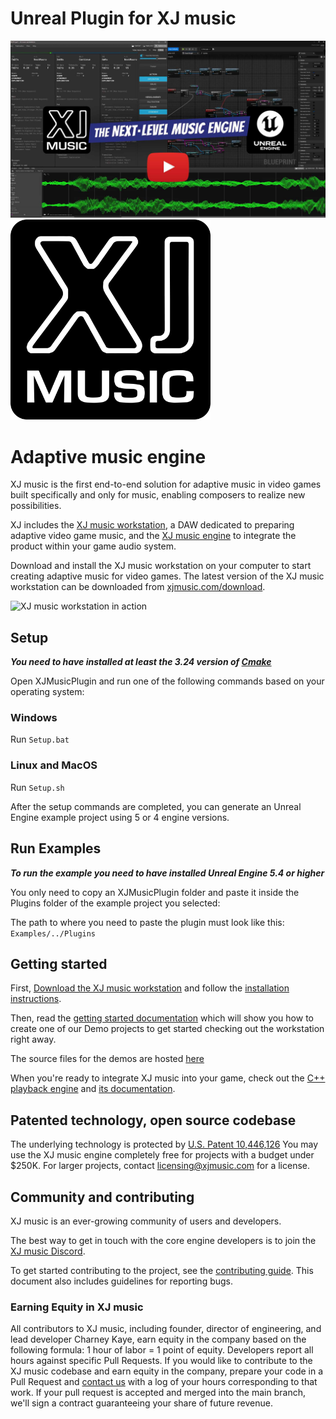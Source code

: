 # Unreal Plugin for XJ music

<a href="https://www.youtube.com/embed/cs4DdL3jMI0?si=0agEYCkcdHPmnJt-" target="_blank">
<img alt="XJ Unreal Plugin Demo with YouTube Play Button" src="Design/Thumbnail-XJ-Unreal-Plugin-Demo-with-YouTube-Play-Button.jpg"/>
</a>

<a href="https://xjmusic.com">
  <img width="320" height="320" src="Design/xj-music-logo.png" alt="XJ music logo" />
</a>


# Adaptive music engine

XJ music is the first end-to-end solution for adaptive music in video games built specifically and only for music, enabling composers to realize new possibilities.

XJ includes the [XJ music workstation](workstation/README.md), a DAW dedicated to preparing adaptive video game music, and the 
[XJ music engine](engine/README.md) to integrate the product within your game audio system.

Download and install the XJ music workstation on your computer to start creating adaptive music for video games. The latest version of the XJ music workstation can be downloaded from [xjmusic.com/download](https://xjmusic.com/download).

![XJ music workstation in action](workstation/design/xjmusic-workstation-screenshot-fabrication.png)

Setup
----------------------

_**You need to have installed at least the 3.24 version of [Cmake](https://cmake.org/download/)**_

Open XJMusicPlugin and run one of the following commands based on your operating system:

### Windows
Run ```Setup.bat```

### Linux and MacOS
Run ```Setup.sh```

After the setup commands are completed, you can generate an Unreal Engine example project using 5 or 4 engine versions.

Run Examples
----------------------
_**To run the example you need to have installed Unreal Engine 5.4 or higher**_

You only need to copy an XJMusicPlugin folder and paste it inside the Plugins folder of the example project you selected:

The path to where you need to paste the plugin must look like this:
```Examples/../Plugins```


## Getting started

First, [Download the XJ music workstation](https://xjmusic.com/download) and follow the [installation instructions](https://docs.xjmusic.com/installation/).

Then, read the [getting started documentation](https://docs.xjmusic.com/getting-started/) which will show you how to create one of our Demo projects to get started checking out the workstation right away.

The source files for the demos are hosted [here](https://github.com/xjmusic/xjmusic-demos)

When you're ready to integrate XJ music into your game, check out the [C++ playback engine](https://github.com/xjmusic/xjmusic/tree/main/engine/) and [its documentation](https://engine-docs.xjmusic.com/).


## Patented technology, open source codebase

The underlying technology is protected by [U.S. Patent 10,446,126](https://patents.google.com/patent/US10446126B1/)
You may use the XJ music engine completely free for projects with a budget under $250K.
For larger projects, contact licensing@xjmusic.com for a license.


## Community and contributing

XJ music is an ever-growing community of users and developers.

The best way to get in touch with the core engine developers is to join the
[XJ music Discord](https://discord.xj.io).

To get started contributing to the project, see the [contributing guide](CONTRIBUTING.md).
This document also includes guidelines for reporting bugs.

### Earning Equity in XJ music

All contributors to XJ music, including founder, director of engineering, and lead developer Charney Kaye, earn equity in the company based on the following formula: 1 hour of labor = 1 point of equity. Developers report all hours against specific Pull Requests. If you would like to contribute to the XJ music codebase and earn equity in the company, prepare your code in a Pull Request and [contact us](https://xjmusic.com/contact-us/) with a log of your hours corresponding to that work. If your pull request is accepted and merged into the main branch, we'll sign a contract guaranteeing your share of future revenue.



